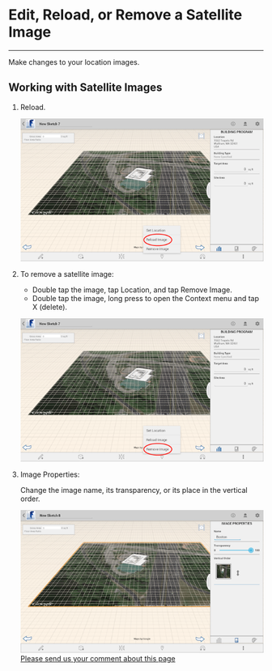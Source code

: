 # Edit, Reload, or Remove a Satellite Image

----

Make changes to your location images.

## Working with Satellite Images

1. Reload. 
    
    ![](Images/GUID-E5F9E8F8-396B-4CF8-865D-A03FED0AC63A-low.png)
2. To remove a satellite image:  
    * Double tap the image, tap Location, and tap Remove Image.
    * Double tap the image, long press to open the Context menu and tap X (delete).
    
    ![](Images/GUID-7FBE26B8-A539-4D1C-8701-CE33026719AB-low.png)
3. Image Properties: 
    
    Change the image name, its transparency, or its place in the vertical order.
    
    ![](Images/GUID-201E4CD8-4BF4-4E10-8632-DDF8585B1767-low.png)
[Please send us your comment about this page](#)